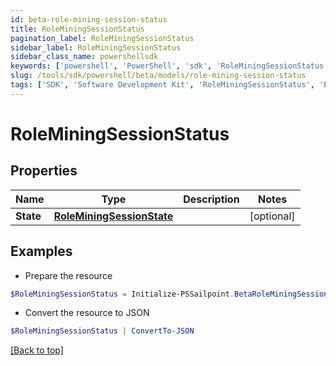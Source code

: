 ```yaml
---
id: beta-role-mining-session-status
title: RoleMiningSessionStatus
pagination_label: RoleMiningSessionStatus
sidebar_label: RoleMiningSessionStatus
sidebar_class_name: powershellsdk
keywords: ['powershell', 'PowerShell', 'sdk', 'RoleMiningSessionStatus', 'BetaRoleMiningSessionStatus'] 
slug: /tools/sdk/powershell/beta/models/role-mining-session-status
tags: ['SDK', 'Software Development Kit', 'RoleMiningSessionStatus', 'BetaRoleMiningSessionStatus']
---
```



# RoleMiningSessionStatus

## Properties

Name | Type | Description | Notes
------------ | ------------- | ------------- | -------------
**State** | [**RoleMiningSessionState**](role-mining-session-state) |  | [optional] 

## Examples

- Prepare the resource
```powershell
$RoleMiningSessionStatus = Initialize-PSSailpoint.BetaRoleMiningSessionStatus  -State null
```

- Convert the resource to JSON
```powershell
$RoleMiningSessionStatus | ConvertTo-JSON
```


[[Back to top]](#) 

